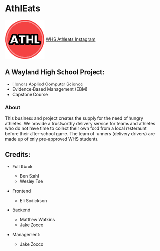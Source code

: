 # AthlEats
<img align="center" src="./static/images/athleats-logo.png" alt="Athleats-Logo" width="128"/>
<a href="https://www.instagram.com/whs_athleats/">WHS Athleats Instagram</a>

## A Wayland High School Project: 
- Honors Applied Computer Science
- Evidence-Based Management (EBM)
- Capstone Course 

### About
This business and project creates the supply for the need of hungry athletes. We provide a trustworthy delivery service for teams and athletes who do not have time to collect their own food from a local resteraunt before their after-school game. The team of runners (delivery drivers) are made up of only pre-approved WHS students.

## Credits: 
- Full Stack
  - Ben Stahl
  - Wesley Tse

- Frontend
  - Eli Sodickson

- Backend
  - Matthew Watkins
  - Jake Zocco

- Management:
  - Jake Zocco




